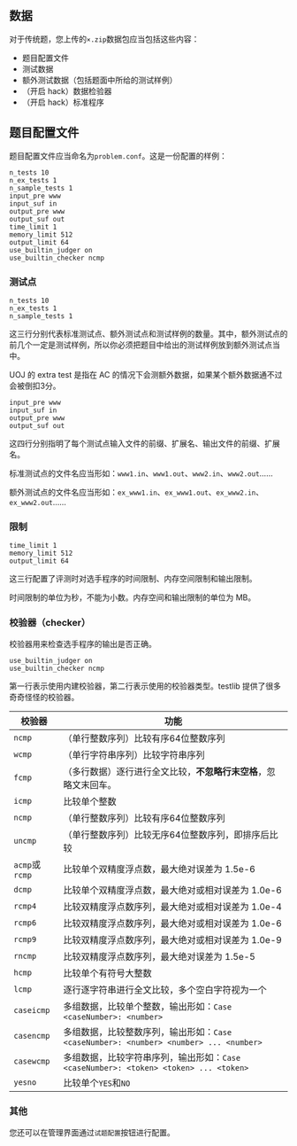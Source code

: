 ## 数据
对于传统题，您上传的`×.zip`数据包应当包括这些内容：

- 题目配置文件
- 测试数据
- 额外测试数据（包括题面中所给的测试样例）
- （开启 hack）数据检验器
- （开启 hack）标准程序

## 题目配置文件
题目配置文件应当命名为`problem.conf`。这是一份配置的样例：

```
n_tests 10
n_ex_tests 1
n_sample_tests 1
input_pre www
input_suf in
output_pre www
output_suf out
time_limit 1
memory_limit 512
output_limit 64
use_builtin_judger on
use_builtin_checker ncmp
```

### 测试点

```
n_tests 10
n_ex_tests 1
n_sample_tests 1

```

这三行分别代表标准测试点、额外测试点和测试样例的数量。其中，额外测试点的前几个一定是测试样例，所以你必须把题目中给出的测试样例放到额外测试点当中。

UOJ 的 extra test 是指在 AC 的情况下会测额外数据，如果某个额外数据通不过会被倒扣3分。

```
input_pre www
input_suf in
output_pre www
output_suf out
```

这四行分别指明了每个测试点输入文件的前缀、扩展名、输出文件的前缀、扩展名。

标准测试点的文件名应当形如：`www1.in`、`www1.out`、`www2.in`、`www2.out`……

额外测试点的文件名应当形如：`ex_www1.in`、`ex_www1.out`、`ex_www2.in`、`ex_www2.out`……

### 限制
```
time_limit 1
memory_limit 512
output_limit 64
```

这三行配置了评测时对选手程序的时间限制、内存空间限制和输出限制。

时间限制的单位为秒，不能为小数。内存空间和输出限制的单位为 MB。

### 校验器（checker）

校验器用来检查选手程序的输出是否正确。

```
use_builtin_judger on
use_builtin_checker ncmp
```

第一行表示使用内建校验器，第二行表示使用的校验器类型。testlib 提供了很多奇奇怪怪的校验器。

|校验器|功能|
|------|----|
|`ncmp`|（单行整数序列）比较有序64位整数序列|
|`wcmp`|（单行字符串序列）比较字符串序列|
|`fcmp`|（多行数据）逐行进行全文比较，**不忽略行末空格**，忽略文末回车。|
|`icmp`|比较单个整数|
|`ncmp`|（单行整数序列）比较有序64位整数序列|
|`uncmp`|（单行整数序列）比较无序64位整数序列，即排序后比较|
|`acmp`或`rcmp`|比较单个双精度浮点数，最大绝对误差为 1.5e-6|
|`dcmp`|比较单个双精度浮点数，最大绝对或相对误差为 1.0e-6|
|`rcmp4`|比较双精度浮点数序列，最大绝对或相对误差为 1.0e-4|
|`rcmp6`|比较双精度浮点数序列，最大绝对或相对误差为 1.0e-6|
|`rcmp9`|比较双精度浮点数序列，最大绝对或相对误差为 1.0e-9|
|`rncmp`|比较双精度浮点数序列，最大绝对误差为 1.5e-5|
|`hcmp`|比较单个有符号大整数|
|`lcmp`|逐行逐字符串进行全文比较，多个空白字符视为一个|
|`caseicmp`|多组数据，比较单个整数，输出形如：`Case <caseNumber>: <number>`|
|`casencmp`|多组数据，比较整数序列，输出形如：`Case <caseNumber>: <number> <number> ... <number>`|
|`casewcmp`|多组数据，比较字符串序列，输出形如：`Case <caseNumber>: <token> <token> ... <token>`|
|`yesno`|比较单个`YES`和`NO`|



### 其他

您还可以在管理界面通过`试题配置`按钮进行配置。




